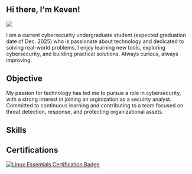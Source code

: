 ## Hi there, I'm Keven!
<a href="https://www.linkedin.com/in/keven-pierre-louis-33776a199"><img src="https://img.shields.io/badge/-LinkedIn-0072b1?&style=for-the-badge&logo=linkedin&logoColor=white" /></a>


I am a current cybersecurity undergraduate student (expected graduation date of Dec. 2025) who is passionate about technology and dedicated to solving real-world problems. I enjoy learning new tools, exploring cybersecurity, and building practical solutions. Always curious, always improving.


## Objective

My passion for technology has led me to pursue a role in cybersecurity, with a strong interest in joining an orginization as a secuirty analyst. Committed to continuous learning and contributing to a team focused on threat detection, response, and protecting organizational assets.


## Skills


## Certifications 

<div>    
<a href="https://cs.lpi.org/caf/Xamman/certification/verify/LPI000627001/8nxxxk3mg3" target="_blank">
  <img src="https://img.shields.io/badge/Linux%20Essentials-blue?logo=linux&logoColor=white" alt="Linux Essentials Certification Badge" />
</a>

  
</div>
